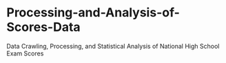 # Processing-and-Analysis-of-Scores-Data
Data Crawling, Processing, and Statistical Analysis of National High School Exam Scores
